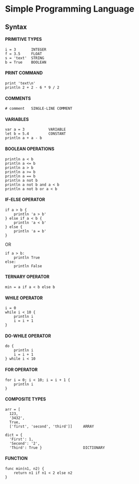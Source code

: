 # Simple Programming Language

## Syntax

#### PRIMITIVE TYPES
```
i = 3       INTEGER
f = 3.5     FLOAT
s = 'text'  STRING 
b = True    BOOLEAN 
```

#### PRINT COMMAND
```
print 'text\n'
println 2 + 2 - 6 * 9 / 2
```

#### COMMENTS
```
# comment   SINGLE-LINE COMMENT
```

#### VARIABLES
```
var a = 3           VARIABLE
let b = 5.4         CONSTANT
println a + a - b
```

#### BOOLEAN OPERATIONS
```
println a < b 
println a <= b
println a > b
println a >= b
println a == b
println a not b
println a not b and a < b
println a not b or a < b
```

#### IF-ELSE OPERATOR
```
if a > b {
    println 'a > b'
} else if a < b {
    println 'a < b'
} else {
    println 'a = b'
}
``` 
OR
```
if a > b:
    println True
else:
    println False
```

#### TERNARY OPERATOR
```
min = a if a < b else b
```

#### WHILE OPERATOR
```
i = 0
while i < 10 {
    println i
    i = i + 1
}
```

#### DO-WHILE OPERATOR
```
do {
    println i
    i = i + 1
} while i < 10
```

#### FOR OPERATOR
```
for i = 0; i < 10; i = i + 1 {
    println i
}
```

#### COMPOSITE TYPES
```
arr = [
  123, 
  '3432', 
  True, 
  ['first', 'second', 'third']]     ARRAY
  
dict = {
  'First': 1, 
  'Second': '2', 
  'Third': True }                   DICTIONARY
```

#### FUNCTION
```
func min(n1, n2) {
    return n1 if n1 < 2 else n2
}
```
